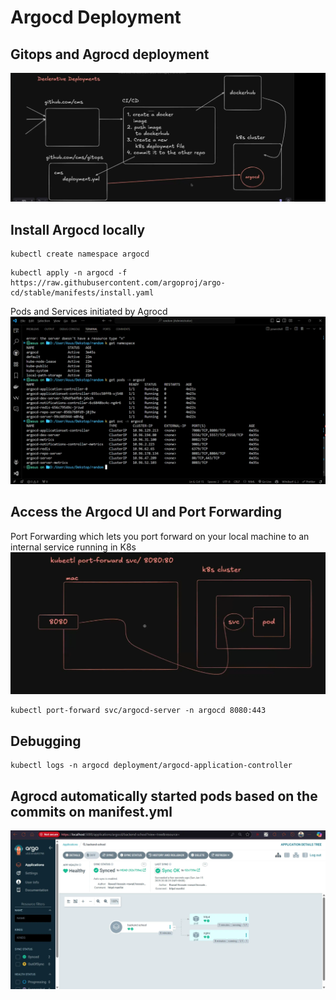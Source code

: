# Argocd Deployment
## Gitops and Agrocd deployment 

![alt text](image/image.png)

## Install Argocd locally
```
kubectl create namespace argocd
```
```
kubectl apply -n argocd -f https://raw.githubusercontent.com/argoproj/argo-cd/stable/manifests/install.yaml
```
Pods and Services initiated by Agrocd
![alt text](image/image-1.png)

## Access the Argocd UI and Port Forwarding
Port Forwarding   which lets you port forward on your local machine to an internal service running in K8s
![alt text](image/image-2.png)
```
kubectl port-forward svc/argocd-server -n argocd 8080:443
```
## Debugging
```
kubectl logs -n argocd deployment/argocd-application-controller
```
## Agrocd automatically started pods based on the commits on manifest.yml
![alt text](image/image-4.png)